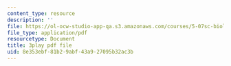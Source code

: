 ```yaml
---
content_type: resource
description: ''
file: https://ol-ocw-studio-app-qa.s3.amazonaws.com/courses/5-07sc-biological-chemistry-i-fall-2013/8e353ebf81b29abf43a927095b32ac3b_XmS9DYHQHi0.pdf
file_type: application/pdf
resourcetype: Document
title: 3play pdf file
uid: 8e353ebf-81b2-9abf-43a9-27095b32ac3b
---
```

